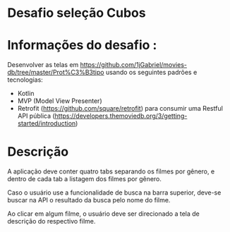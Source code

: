 # Desafio seleção Cubos

# Informações do desafio :

Desenvolver as telas em 
  https://github.com/1jGabriel/movies-db/tree/master/Prot%C3%B3tipo
usando os seguintes padrões e tecnologias:
- Kotlin
- MVP (Model View Presenter) 
- Retrofit (https://github.com/square/retrofit) para consumir uma Restful API pública (https://developers.themoviedb.org/3/getting-started/introduction)

# Descrição

A aplicação deve conter quatro tabs separando os filmes por gênero, e dentro de cada tab a listagem dos filmes por gênero.

Caso o usuário use a funcionalidade de busca na barra superior, deve-se buscar na API o resultado da busca pelo nome do filme.

Ao clicar em algum filme, o usuário deve ser direcionado a tela de descrição do respectivo filme.

